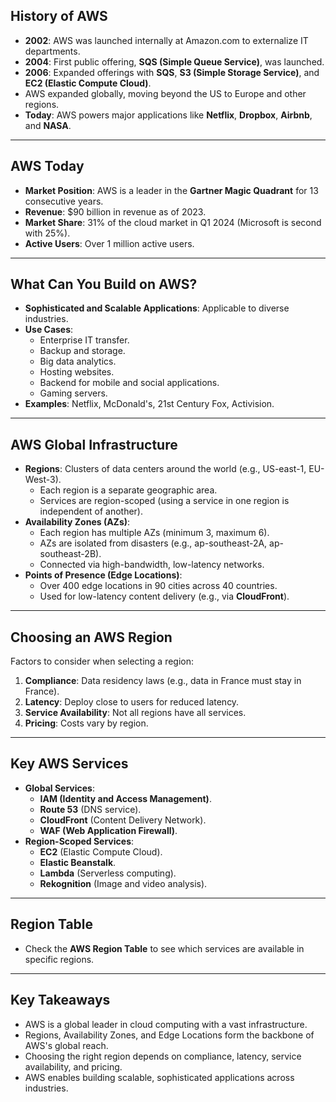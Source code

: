 ## **History of AWS**
- **2002**: AWS was launched internally at Amazon.com to externalize IT departments.
- **2004**: First public offering, **SQS (Simple Queue Service)**, was launched.
- **2006**: Expanded offerings with **SQS**, **S3 (Simple Storage Service)**, and **EC2 (Elastic Compute Cloud)**.
- AWS expanded globally, moving beyond the US to Europe and other regions.
- **Today**: AWS powers major applications like **Netflix**, **Dropbox**, **Airbnb**, and **NASA**.

---

## **AWS Today**
- **Market Position**: AWS is a leader in the **Gartner Magic Quadrant** for 13 consecutive years.
- **Revenue**: $90 billion in revenue as of 2023.
- **Market Share**: 31% of the cloud market in Q1 2024 (Microsoft is second with 25%).
- **Active Users**: Over 1 million active users.

---

## **What Can You Build on AWS?**
- **Sophisticated and Scalable Applications**: Applicable to diverse industries.
- **Use Cases**:
  - Enterprise IT transfer.
  - Backup and storage.
  - Big data analytics.
  - Hosting websites.
  - Backend for mobile and social applications.
  - Gaming servers.
- **Examples**: Netflix, McDonald's, 21st Century Fox, Activision.

---

## **AWS Global Infrastructure**
- **Regions**: Clusters of data centers around the world (e.g., US-east-1, EU-West-3).
  - Each region is a separate geographic area.
  - Services are region-scoped (using a service in one region is independent of another).
- **Availability Zones (AZs)**:
  - Each region has multiple AZs (minimum 3, maximum 6).
  - AZs are isolated from disasters (e.g., ap-southeast-2A, ap-southeast-2B).
  - Connected via high-bandwidth, low-latency networks.
- **Points of Presence (Edge Locations)**:
  - Over 400 edge locations in 90 cities across 40 countries.
  - Used for low-latency content delivery (e.g., via **CloudFront**).

---

## **Choosing an AWS Region**
Factors to consider when selecting a region:
1. **Compliance**: Data residency laws (e.g., data in France must stay in France).
2. **Latency**: Deploy close to users for reduced latency.
3. **Service Availability**: Not all regions have all services.
4. **Pricing**: Costs vary by region.

---

## **Key AWS Services**
- **Global Services**:
  - **IAM (Identity and Access Management)**.
  - **Route 53** (DNS service).
  - **CloudFront** (Content Delivery Network).
  - **WAF (Web Application Firewall)**.
- **Region-Scoped Services**:
  - **EC2** (Elastic Compute Cloud).
  - **Elastic Beanstalk**.
  - **Lambda** (Serverless computing).
  - **Rekognition** (Image and video analysis).

---

## **Region Table**
- Check the **AWS Region Table** to see which services are available in specific regions.

---

## **Key Takeaways**
- AWS is a global leader in cloud computing with a vast infrastructure.
- Regions, Availability Zones, and Edge Locations form the backbone of AWS's global reach.
- Choosing the right region depends on compliance, latency, service availability, and pricing.
- AWS enables building scalable, sophisticated applications across industries.
